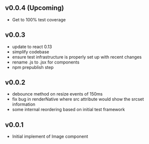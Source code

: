 ## v0.0.4 (Upcoming)
- Get to 100% test coverage

## v0.0.3
- update to react 0.13
- simplify codebase
- ensure test infrastructure is properly set up with recent changes
- rename .js to .jsx for components
- npm prepublish step

## v0.0.2
- debounce method on resize events of 150ms
- fix bug in renderNative where src attribute would show the srcset information
- some internal reordering based on initial test framework

## v0.0.1
- Initial implement of Image component
